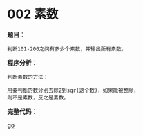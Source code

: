 # 002 素数

**题目**：

    判断101-200之间有多少个素数，并输出所有素数。

**程序分析**：

    判断素数的方法：

    用要判断的数分别去除2到sqr(这个数)，如果能被整除，
    则不是素数，反之是素数。

**完整代码**：

[go](main.go)